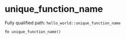 # unique_function_name

Fully qualified path: `hello_world::unique_function_name`

```rust
fn unique_function_name()
```

